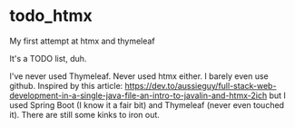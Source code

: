 # todo_htmx
My first attempt at htmx and thymeleaf

It's a TODO list, duh.

I've never used Thymeleaf. Never used htmx either. I barely even use github.
Inspired by this article: https://dev.to/aussieguy/full-stack-web-development-in-a-single-java-file-an-intro-to-javalin-and-htmx-2ich
but I used Spring Boot (I know it a fair bit) and Thymeleaf (never even touched it). There are still some kinks to iron out.
